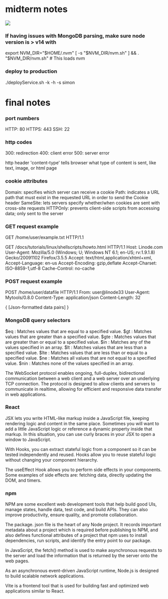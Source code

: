 # midterm notes
<image src="notes.png"/>


### If having issues with MongoDB parsing, make sure node version is > v14 with 
export NVM_DIR="$HOME/.nvm"
[ -s "$NVM_DIR/nvm.sh" ] && \. "$NVM_DIR/nvm.sh"  # This loads nvm

### deploy to production
./deployService.sh -k <yourpemkey> -h <yourdomain> -s simon


# final notes

### port numbers
HTTP: 80
HTTPS: 443
SSH: 22

### http codes
300: redirection
400: client error
500: server error

http header 'content-type' tells browser what type of content is sent, like text, image, or html page

### cookie attributes
Domain: specifies which server can receive a cookie
Path: indicates a URL path that must exist in the requested URL in order to send the Cookie header
SameSite: lets servers specify whether/when cookies are sent with cross-site requests
HTTPOnly: prevents client-side scripts from accessing data; only sent to the server

### GET request example
GET /home/user/example.txt HTTP/1.1

GET /docs/tutorials/linux/shellscripts/howto.html HTTP/1.1
Host: Linode.com
User-Agent: Mozilla/5.0 (Windows; U; Windows NT 6.1; en-US; rv:1.9.1.8) Gecko/20091102 Firefox/3.5.5
Accept: text/html,application/xhtml+xml,
Accept-Language: en-us
Accept-Encoding: gzip,deflate
Accept-Charset: ISO-8859-1,utf-8
Cache-Control: no-cache

### POST request example
POST /home/user/datafile HTTP/1.1
From: user@linode33
User-Agent: Mytools/0.8.0
Content-Type: application/json
Content-Length: 32

{
    [Json-formatted data pairs]
}

### MongoDB query selectors
$eq : Matches values that are equal to a specified value.
$gt : Matches values that are greater than a specified value.
$gte : Matches values that are greater than or equal to a specified value.
$in : Matches any of the values specified in an array.
$lt : Matches values that are less than a specified value.
$lte : Matches values that are less than or equal to a specified value.
$ne : Matches all values that are not equal to a specified value.
$nin : Matches none of the values specified in an array.


The WebSocket protocol enables ongoing, full-duplex, bidirectional communication between a web client and a web server over an underlying TCP connection. The protocol is designed to allow clients and servers to communicate in realtime, allowing for efficient and responsive data transfer in web applications.

### React
JSX lets you write HTML-like markup inside a JavaScript file, keeping rendering logic and content in the same place. Sometimes you will want to add a little JavaScript logic or reference a dynamic property inside that markup. In this situation, you can use curly braces in your JSX to open a window to JavaScript.

With Hooks, you can extract stateful logic from a component so it can be tested independently and reused. Hooks allow you to reuse stateful logic without changing your component hierarchy.

The useEffect Hook allows you to perform side effects in your components. Some examples of side effects are: fetching data, directly updating the DOM, and timers.

### npm
NPM are some excellent web development tools that help build good UIs, manage states, handle data, test code, and build APIs. They can also improve productivity, ensure quality, and promote collaboration. 

The package. json file is the heart of any Node project. It records important metadata about a project which is required before publishing to NPM, and also defines functional attributes of a project that npm uses to install dependencies, run scripts, and identify the entry point to our package.

In JavaScript, the fetch() method is used to make asynchronous requests to the server and load the information that is returned by the server onto the web pages.

As an asynchronous event-driven JavaScript runtime, Node.js is designed to build scalable network applications.

 Vite is a frontend tool that is used for building fast and optimized web applications similar to React.

